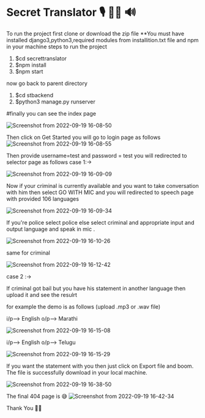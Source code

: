 # Secret Translator 🎙️ 🕵‍♂️️ 🔊️
To run the project first clone or download the zip file
**You must have installed django3,python3,required modules from installition.txt file and npm in your machine
steps to run the project 
1) $cd secrettranslator
2) $npm install
3) $npm start

now go back to parent directory
1) $cd stbackend
2) $python3 manage.py runserver

#finally you can see the index page

![Screenshot from 2022-09-19 16-08-50](https://user-images.githubusercontent.com/66793837/191001193-62122aef-3bcb-41f4-9af5-59d9831ecb22.png)

Then click on Get Started you will go to login page as follows
![Screenshot from 2022-09-19 16-08-55](https://user-images.githubusercontent.com/66793837/191001894-b3984641-85a5-4f71-9634-29d551ad7d5e.png)

Then provide username=test and password = test
you will redirected to selector page as follows
case 1:->

![Screenshot from 2022-09-19 16-09-09](https://user-images.githubusercontent.com/66793837/191002095-25eada7f-259a-4c72-ade1-32b557e4e307.png)

Now if your criminal is currently available and you want to take conversation with him then select GO WITH MIC and you will redirected to speech page
with provided 106 languages

![Screenshot from 2022-09-19 16-09-34](https://user-images.githubusercontent.com/66793837/191003006-e794b654-93b0-49e6-9e61-ddbce89de457.png)

If you're police select police else select criminal and appropriate input and output language and speak in mic .

![Screenshot from 2022-09-19 16-10-26](https://user-images.githubusercontent.com/66793837/191003465-2fb83116-27fe-4c95-b8d0-5709b111957f.png)

same for criminal

![Screenshot from 2022-09-19 16-12-42](https://user-images.githubusercontent.com/66793837/191003587-3a1f0f43-da08-4885-ab82-8c258cf91e62.png)

case 2 :->

If criminal got bail but you have his statement in another language then upload it and see the resulrt

for example the demo is as follows (upload .mp3 or .wav file)

i/p--> English
o/p--> Marathi

![Screenshot from 2022-09-19 16-15-08](https://user-images.githubusercontent.com/66793837/191004121-7f84a663-02d5-4cec-8767-2490626c068f.png)


i/p--> English
o/p--> Telugu

![Screenshot from 2022-09-19 16-15-29](https://user-images.githubusercontent.com/66793837/191004314-d3f68304-735d-40b2-b187-9acfc046c1b5.png)


If you want the statement with you then just click on Export file and boom.
The file is successfully download in your local machine.

![Screenshot from 2022-09-19 16-38-50](https://user-images.githubusercontent.com/66793837/191005074-9797e337-50dd-44bc-8d43-09b7a35a2053.png)

The final 404 page is 😅️
![Screenshot from 2022-09-19 16-42-34](https://user-images.githubusercontent.com/66793837/191005331-425bfcf6-60e4-4301-a6ae-721e6bba09f9.png)

Thank You 🤗️🤗️ 

